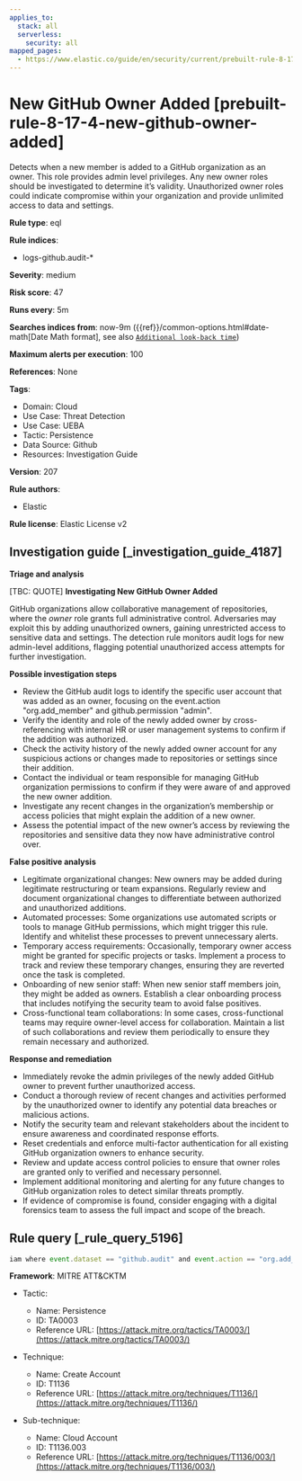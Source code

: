 ```yaml
---
applies_to:
  stack: all
  serverless:
    security: all
mapped_pages:
  - https://www.elastic.co/guide/en/security/current/prebuilt-rule-8-17-4-new-github-owner-added.html
---
```


# New GitHub Owner Added [prebuilt-rule-8-17-4-new-github-owner-added]

Detects when a new member is added to a GitHub organization as an owner. This role provides admin level privileges. Any new owner roles should be investigated to determine it’s validity. Unauthorized owner roles could indicate compromise within your organization and provide unlimited access to data and settings.

**Rule type**: eql

**Rule indices**:

* logs-github.audit-*

**Severity**: medium

**Risk score**: 47

**Runs every**: 5m

**Searches indices from**: now-9m ({{ref}}/common-options.html#date-math[Date Math format], see also [`Additional look-back time`](docs-content://solutions/security/detect-and-alert/create-detection-rule.md#rule-schedule))

**Maximum alerts per execution**: 100

**References**: None

**Tags**:

* Domain: Cloud
* Use Case: Threat Detection
* Use Case: UEBA
* Tactic: Persistence
* Data Source: Github
* Resources: Investigation Guide

**Version**: 207

**Rule authors**:

* Elastic

**Rule license**: Elastic License v2

## Investigation guide [_investigation_guide_4187]

**Triage and analysis**

[TBC: QUOTE]
**Investigating New GitHub Owner Added**

GitHub organizations allow collaborative management of repositories, where the *owner* role grants full administrative control. Adversaries may exploit this by adding unauthorized owners, gaining unrestricted access to sensitive data and settings. The detection rule monitors audit logs for new admin-level additions, flagging potential unauthorized access attempts for further investigation.

**Possible investigation steps**

* Review the GitHub audit logs to identify the specific user account that was added as an owner, focusing on the event.action "org.add_member" and github.permission "admin".
* Verify the identity and role of the newly added owner by cross-referencing with internal HR or user management systems to confirm if the addition was authorized.
* Check the activity history of the newly added owner account for any suspicious actions or changes made to repositories or settings since their addition.
* Contact the individual or team responsible for managing GitHub organization permissions to confirm if they were aware of and approved the new owner addition.
* Investigate any recent changes in the organization’s membership or access policies that might explain the addition of a new owner.
* Assess the potential impact of the new owner’s access by reviewing the repositories and sensitive data they now have administrative control over.

**False positive analysis**

* Legitimate organizational changes: New owners may be added during legitimate restructuring or team expansions. Regularly review and document organizational changes to differentiate between authorized and unauthorized additions.
* Automated processes: Some organizations use automated scripts or tools to manage GitHub permissions, which might trigger this rule. Identify and whitelist these processes to prevent unnecessary alerts.
* Temporary access requirements: Occasionally, temporary owner access might be granted for specific projects or tasks. Implement a process to track and review these temporary changes, ensuring they are reverted once the task is completed.
* Onboarding of new senior staff: When new senior staff members join, they might be added as owners. Establish a clear onboarding process that includes notifying the security team to avoid false positives.
* Cross-functional team collaborations: In some cases, cross-functional teams may require owner-level access for collaboration. Maintain a list of such collaborations and review them periodically to ensure they remain necessary and authorized.

**Response and remediation**

* Immediately revoke the admin privileges of the newly added GitHub owner to prevent further unauthorized access.
* Conduct a thorough review of recent changes and activities performed by the unauthorized owner to identify any potential data breaches or malicious actions.
* Notify the security team and relevant stakeholders about the incident to ensure awareness and coordinated response efforts.
* Reset credentials and enforce multi-factor authentication for all existing GitHub organization owners to enhance security.
* Review and update access control policies to ensure that owner roles are granted only to verified and necessary personnel.
* Implement additional monitoring and alerting for any future changes to GitHub organization roles to detect similar threats promptly.
* If evidence of compromise is found, consider engaging with a digital forensics team to assess the full impact and scope of the breach.


## Rule query [_rule_query_5196]

```js
iam where event.dataset == "github.audit" and event.action == "org.add_member" and github.permission == "admin"
```

**Framework**: MITRE ATT&CKTM

* Tactic:

    * Name: Persistence
    * ID: TA0003
    * Reference URL: [https://attack.mitre.org/tactics/TA0003/](https://attack.mitre.org/tactics/TA0003/)

* Technique:

    * Name: Create Account
    * ID: T1136
    * Reference URL: [https://attack.mitre.org/techniques/T1136/](https://attack.mitre.org/techniques/T1136/)

* Sub-technique:

    * Name: Cloud Account
    * ID: T1136.003
    * Reference URL: [https://attack.mitre.org/techniques/T1136/003/](https://attack.mitre.org/techniques/T1136/003/)



